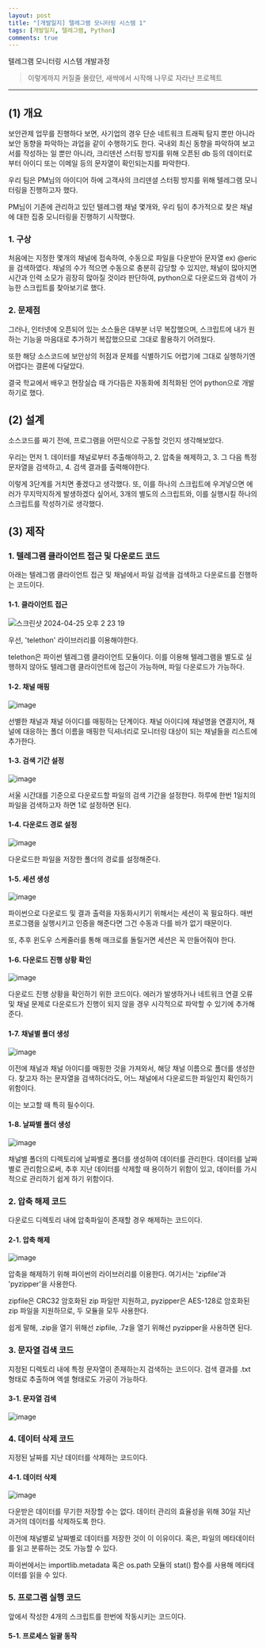 ```yaml
---
layout: post
title: "[개발일지] 텔레그램 모니터링 시스템 1"
tags: [개발일지, 텔레그램, Python]
comments: true
---
```


텔레그램 모니터링 시스템 개발과정

> 이렇게까지 커질줄 몰랐던, 새싹에서 시작해 나무로 자라난 프로젝트

---
## (1) 개요
보안관제 업무를 진행하다 보면, 사기업의 경우 단순 네트워크 트래픽 탐지 뿐만 아니라 보안 동향을 파악하는 과업을 같이 수행하기도 한다. 국내외 최신 동향을 파악하여 보고서를 작성하는 일 뿐만 아니라, 크리덴션 스터핑 방지를 위해 오픈된 db 등의 데이터로부터 아이디 또는 이메일 등의 문자열이 확인되는지를 파악한다.

우리 팀은 PM님의 아이디어 하에 고객사의 크리덴셜 스터핑 방지를 위해 텔레그램 모니터링을 진행하고자 했다.

PM님이 기존에 관리하고 있던 텔레그램 채널 몇개와, 우리 팀이 추가적으로 찾은 채널에 대한 집중 모니터링을 진행하기 시작했다.

### 1. 구상
처음에는 지정한 몇개의 채널에 접속하여, 수동으로 파일을 다운받아 문자열 ex) @eric을 검색하였다. 채널의 수가 적으면 수동으로 충분히 감당할 수 있지만, 채널이 많아지면 시간과 인력 소모가 굉장히 많아질 것이라 판단하여, python으로 다운로드와 검색이 가능한 스크립트를 찾아보기로 했다.

### 2. 문제점
그러나, 인터넷에 오픈되어 있는 소스들은 대부분 너무 복잡했으며, 스크립트에 내가 원하는 기능을 마음대로 추가하기 복잡했으므로 그대로 활용하기 어려웠다.

또한 해당 소스코드에 보안상의 허점과 문제를 식별하기도 어렵기에 그대로 실행하기엔 어렵다는 결론에 다달았다.

결국 학교에서 배우고 현장실습 때 가다듬은 자동화에 최적화된 언어 python으로 개발하기로 했다.

## (2) 설계
소스코드를 짜기 전에, 프로그램을 어떤식으로 구동할 것인지 생각해보았다.

우리는 먼저 1. 데이터를 채널로부터 추출해야하고, 2. 압축을 해제하고, 3. 그 다음 특정 문자열을 검색하고, 4. 검색 결과를 출력해야한다.

이렇게 3단계를 거치면 좋겠다고 생각했다. 또, 이를 하나의 스크립트에 우겨넣으면 에러가 무지막지하게 발생하겠다 싶어서, 3개의 별도의 스크립트와, 이를 실행시킬 하나의 스크립트를 작성하기로 생각했다.

## (3) 제작
### 1. 텔레그램 클라이언트 접근 및 다운로드 코드
아래는 텔레그램 클라이언트 접근 및 채널에서 파일 검색을 검색하고 다운로드를 진행하는 코드이다.

#### 1-1. 클라이언트 접근
![스크린샷 2024-04-25 오후 2 23 19](https://github.com/what0302/what0302.github.io/assets/18510716/9514cfda-d26a-46d5-b5c4-29a7ec77da89)

우선, 'telethon' 라이브러리를 이용해야한다. 

telethon은 파이썬 텔레그램 클라이언트 모듈이다. 이를 이용해 텔레그램을 별도로 실행하지 않아도 텔레그램 클라이언트에 접근이 가능하며, 파일 다운로드가 가능하다.

#### 1-2. 채널 매핑
![image](https://github.com/what0302/what0302.github.io/assets/18510716/2bcb88a3-a95a-4d30-ba79-4583b4ceac28)

선별한 채널과 채널 아이디를 매핑하는 단계이다. 채널 아이디에 채널명을 연결지어, 채널에 대응하는 폴더 이름을 매핑한 딕셔너리로 모니터링 대상이 되는 채널들을 리스트에 추가한다.

#### 1-3. 검색 기간 설정
![image](https://github.com/what0302/what0302.github.io/assets/18510716/48f659bd-476b-4894-9b72-c8e2f322651b)

서울 시간대를 기준으로 다운로드할 파일의 검색 기간을 설정한다. 하루에 한번 1일치의 파일을 검색하고자 하면 1로 설정하면 된다.

#### 1-4. 다운로드 경로 설정
![image](https://github.com/what0302/what0302.github.io/assets/18510716/a5a281bb-6948-48f2-9ed7-6fc4d1930df1)

다운로드한 파일을 저장한 폴더의 경로를 설정해준다.

#### 1-5. 세션 생성
![image](https://github.com/what0302/what0302.github.io/assets/18510716/92a8ee84-644c-4718-888f-36bd939c7a52)

파이썬으로 다운로드 및 결과 출력을 자동화시키기 위해서는 세션이 꼭 필요하다. 매번 프로그램을 실행시키고 인증을 해준다면 그건 수동과 다를 바가 없기 때문이다.

또, 추후 윈도우 스케줄러를 통해 매크로를 돌릴거면 세션은 꼭 만들어줘야 한다.

#### 1-6. 다운로드 진행 상황 확인
![image](https://github.com/what0302/what0302.github.io/assets/18510716/7ad12a05-d8b5-4f17-bd06-7eaf486b4847)

다운로드 진행 상황을 확인하기 위한 코드이다. 에러가 발생하거나 네트워크 연결 오류 및 채널 문제로 다운로드가 진행이 되지 않을 경우 시각적으로 파악할 수 있기에 추가해준다.

#### 1-7. 채널별 폴더 생성
![image](https://github.com/what0302/what0302.github.io/assets/18510716/88664721-2020-473c-9ec0-0c978af28b8b)

이전에 채널과 채널 아이디를 매핑한 것을 가져와서, 해당 채널 이름으로 폴더를 생성한다. 찾고자 하는 문자열을 검색하더라도, 어느 채널에서 다운로드한 파일인지 확인하기 위함이다. 

이는 보고할 때 특히 필수이다.

#### 1-8. 날짜별 폴더 생성
![image](https://github.com/what0302/what0302.github.io/assets/18510716/77b86cac-07b2-4914-b8ea-f3f6bd16e98f)

채널별 폴더의 디렉토리에 날짜별로 폴더를 생성하여 데이터를 관리한다. 데이터를 날짜별로 관리함으로써, 추후 지난 데이터를 삭제할 때 용이하기 위함이 있고, 데이터를 가시적으로 관리하기 쉽게 하기 위함이다.


### 2. 압축 해제 코드
다운로드 디렉토리 내에 압축파일이 존재할 경우 해제하는 코드이다.

#### 2-1. 압축 해제
![image](https://github.com/what0302/what0302.github.io/assets/18510716/2ed8808d-f3bf-4e2c-b851-e99a6f3389e5)

압축을 해제하기 위해 파이썬의 라이브러리를 이용한다. 여기서는 'zipfile'과 'pyzipper'을 사용한다. 

zipfile은 CRC32 암호화된 zip 파일만 지원하고, pyzipper은 AES-128로 암호화된 zip 파일을 지원하므로, 두 모듈을 모두 사용한다.

쉽게 말해, .zip을 열기 위해선 zipfile, .7z을 열기 위해선 pyzipper을 사용하면 된다.

### 3. 문자열 검색 코드
지정된 디렉토리 내에 특정 문자열이 존재하는지 검색하는 코드이다. 검색 결과를 .txt 형태로 추출하며 엑셀 형태로도 가공이 가능하다.

#### 3-1. 문자열 검색
![image](https://github.com/what0302/what0302.github.io/assets/18510716/c33c89a1-be09-4395-9530-e462a5686ea9)

### 4. 데이터 삭제 코드
지정된 날짜를 지난 데이터를 삭제하는 코드이다.

#### 4-1. 데이터 삭제
![image](https://github.com/what0302/what0302.github.io/assets/18510716/21c72c52-3391-410b-920f-75c433230d18)

다운받은 데이터를 무기한 저장할 수는 없다. 데이터 관리의 효율성을 위해 30일 지난 과거의 데이터를 삭제하도록 한다.

이전에 채널별로 날짜별로 데이터를 저장한 것이 이 이유이다. 혹은, 파일의 메타데이터를 읽고 분류하는 것도 가능할 수 있다.

파이썬에서는 importlib.metadata 혹은 os.path 모듈의 stat() 함수를 사용해 메타데이터를 읽을 수 있다.

### 5. 프로그램 실행 코드
앞에서 작성한 4개의 스크립트를 한번에 작동시키는 코드이다.

#### 5-1. 프로세스 일괄 동작






















